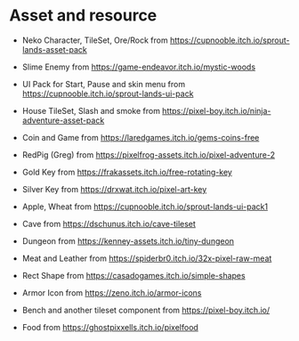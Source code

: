 # Asset and resource

- Neko Character, TileSet, Ore/Rock from https://cupnooble.itch.io/sprout-lands-asset-pack

- Slime Enemy from https://game-endeavor.itch.io/mystic-woods

- UI Pack for Start, Pause and skin menu from https://cupnooble.itch.io/sprout-lands-ui-pack

- House TileSet, Slash and smoke from https://pixel-boy.itch.io/ninja-adventure-asset-pack

- Coin and Game from https://laredgames.itch.io/gems-coins-free

- RedPig (Greg) from https://pixelfrog-assets.itch.io/pixel-adventure-2

- Gold Key from https://frakassets.itch.io/free-rotating-key

- Silver Key from https://drxwat.itch.io/pixel-art-key

- Apple, Wheat from https://cupnooble.itch.io/sprout-lands-ui-pack1	

- Cave from https://dschunus.itch.io/cave-tileset

- Dungeon from https://kenney-assets.itch.io/tiny-dungeon

- Meat and Leather from https://spiderbr0.itch.io/32x-pixel-raw-meat

- Rect Shape from https://casadogames.itch.io/simple-shapes

- Armor Icon from https://zeno.itch.io/armor-icons

- Bench and another tileset component from https://pixel-boy.itch.io/

- Food from https://ghostpixxells.itch.io/pixelfood
